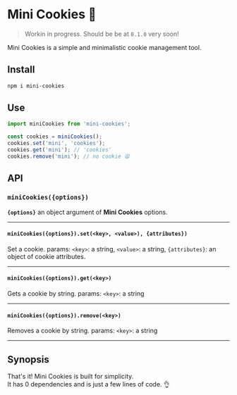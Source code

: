 # Mini Cookies 🍪

> Workin in progress. Should be be at `0.1.0` very soon!

Mini Cookies is a simple and minimalistic cookie management tool.

## Install

```bash
npm i mini-cookies
```

## Use

```typescript
import miniCookies from 'mini-cookies';

const cookies = miniCookies();
cookies.set('mini', 'cookies');
cookies.get('mini'); // 'cookies'
cookies.remove('mini'); // no cookie 😫
```

## API

### `miniCookies({options})`

**`{options}`** an object argument of **Mini Cookies** options.

---

#### `miniCookies({options}).set(<key>, <value>), {attributes})`

Set a cookie. params: `<key>`: a string, `<value>`: a string, `{attributes}`: an object of cookie attributes.

---

#### `miniCookies({options}).get(<key>)`

Gets a cookie by string. params: `<key>`: a string

---

#### `miniCookies({options}).remove(<key>)`

Removes a cookie by string. params: `<key>`: a string

---

## Synopsis

That's it! Mini Cookies is built for simplicity.<br/>
It has 0 dependencies and is just a few lines of code. 👌
